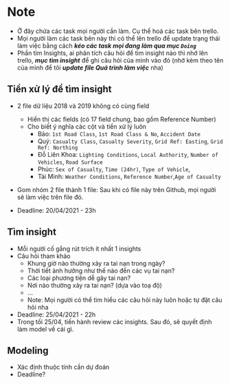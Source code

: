 # Note

- Ở đây chứa các task mọi người cần làm. Cụ thể hoá các task bên trello. 
- Mọi người làm các task bên này thì có thể lên trello để update trạng thái làm việc bằng cách ***kéo các task mọi đang làm qua mục `Doing`***
- Phần tìm Insights, ai phân tích câu hỏi để tìm insight nào thì nhớ lên trello, ***mục tìm insight*** để ghi câu hỏi của mình vào đó (nhớ kèm theo tên của mình để tôi  ***update file Quá trình làm việc*** nha)

## Tiền xử lý để tìm insight

- 2 file dữ liệu 2018 và 2019 không có cùng field
    - Hiển thị các fields (có 17 field chung, bao gồm Reference Number)
    - Cho biết ý nghĩa các cột và tiền xử lý luôn
        - Bảo: `1st Road Class`, `1st Road Class & No`, `Accident Date`
        - Quý: `Casualty Class`, `Casualty Severity`, `Grid Ref: Easting`, `Grid Ref: Northing`
        - Đỗ Liên Khoa: `Lighting Conditions`, `Local Authority`, `Number of Vehicles`, `Road Surface`
        - Phúc: `Sex of Casualty`, `Time (24hr)`, `Type of Vehicle`,
        - Tài Minh: `Weather Conditions`, `Reference Number`,`Age of Casualty`

- Gom nhóm 2 file thành 1 file: Sau khi có file này trên Github, mọi người sẽ làm việc trên file đó.
- Deadline: 20/04/2021 - 23h

## Tìm insight

- Mỗi người cố gắng rút trích ít nhất 1 insights
- Câu hỏi tham khảo
    - Khung giờ nào thường xảy ra tai nạn trong ngày?
    - Thời tiết ảnh hưởng như thế nào đến các vụ tai nạn?
    - Các loại phương tiện dễ gây tai nạn?
    - Nơi nào thường xảy ra tai nạn? (dựa vào toạ độ)
    - ...
    - Note: Mọi người có thể tìm hiểu các câu hỏi này luôn hoặc tự đặt câu hỏi nha
- Deadline: 25/04/2021 - 22h
- Trong tối 25/04, tiến hành review các insights. Sau đó, sẽ quyết định làm model về cái gì.

## Modeling

- Xác định thuộc tính cần dự đoán
- Deadline?
